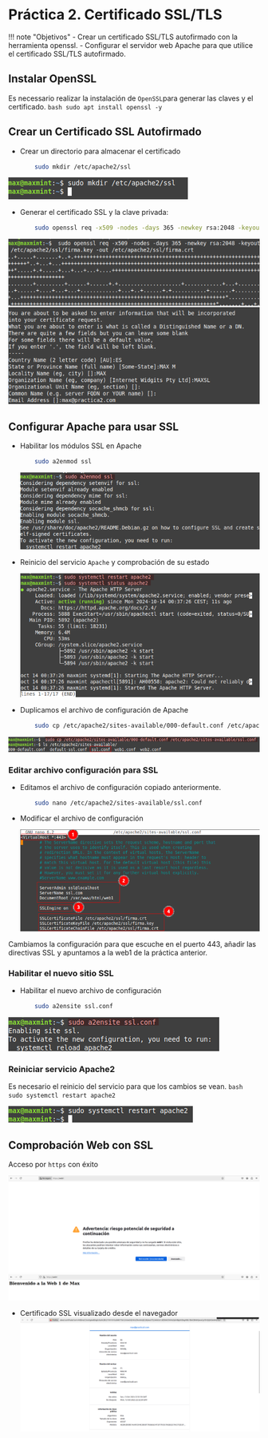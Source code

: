 # Práctica 2. Certificado SSL/TLS
!!! note "Objetivos"
    - Crear un certificado SSL/TLS autofirmado con la herramienta openssl.
    - Configurar el servidor web Apache para que utilice el certificado SSL/TLS autofirmado.
  
## Instalar OpenSSL
Es necessario realizar la instalación de `OpenSSL`para generar las claves y el certificado.
     ```bash
        sudo apt install openssl -y
     ```

## Crear un Certificado SSL Autofirmado
- Crear un directorio para almacenar el certificado
    ```bash
        sudo mkdir /etc/apache2/ssl
    ```
![Creación directorio para guardar certificados](image-16.png)

- Generar el certificado SSL y la clave privada:
    ```bash
        sudo openssl req -x509 -nodes -days 365 -newkey rsa:2048 -keyout /etc/apache2/ssl/firma.key -out /etc/apache2/ssl/firma.crt
    ```
![Generación del certificado SSL](image-17.png)
![Relleno de datos del certificado SSL](image-18.png)

## Configurar Apache para usar SSL
- Habilitar los módulos SSL en Apache
    ```bash
        sudo a2enmod ssl
    ```

    ![Habilitar modúlo ssl de Apache](image-19.png)

- Reinicio del servicio `Apache` y comprobación de su estado

    ![Reinicio y estado del servicio Apache](image-21.png)

- Duplicamos el archivo de configuración de Apache
    ```bash
        sudo cp /etc/apache2/sites-available/000-default.conf /etc/apache2/sites-available/ssl.conf
    ```
![Archivo de configuración del host para SSL](image-23.png)
### Editar archivo configuración para SSL
- Editamos el archivo de configuración copiado anteriormente.
    ```bash
        sudo nano /etc/apache2/sites-available/ssl.conf
    ```

- Modificar el archivo de configuración
  
  ![Archivo ssl.conf modificado](image-25.png)

Cambiamos la configuración para que escuche en el puerto 443, añadir las directivas SSL y apuntamos a la web1 de la práctica anterior. 
### Habilitar el nuevo sitio SSL
- Habilitar el nuevo archivo de configuración
    ```bash
        sudo a2ensite ssl.conf
    ```
![Archivo ssl.conf habilitado](image-26.png)

### Reiniciar servicio Apache2
Es necesario el reinicio del servicio para que los cambios se vean.
    ```bash
        sudo systemctl restart apache2
    ```

![Reinicio del servicio Apache](image-27.png)


## Comprobación Web con SSL
Acceso por `https` con éxito

![Ventana de aviso](image-28.png)
![Contenido de la web](image-29.png)

- Certificado SSL visualizado desde el navegador
![Certificado SSL autofirmado](image-30.png)